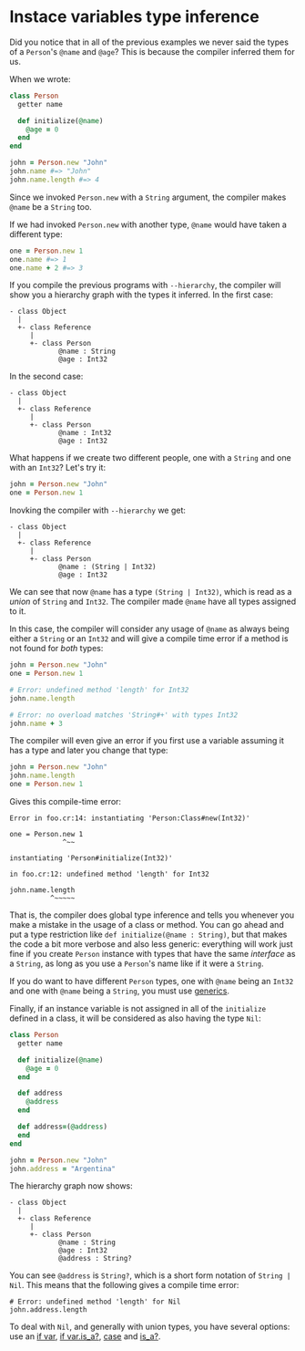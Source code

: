 # Instace variables type inference

Did you notice that in all of the previous examples we never said the types of a `Person`'s `@name` and `@age`? This is because the compiler inferred them for us.

When we wrote:

``` ruby
class Person
  getter name

  def initialize(@name)
    @age = 0
  end
end

john = Person.new "John"
john.name #=> "John"
john.name.length #=> 4
```

Since we invoked `Person.new` with a `String` argument, the compiler makes `@name` be a `String` too.

If we had invoked `Person.new` with another type, `@name` would have taken a different type:

``` ruby
one = Person.new 1
one.name #=> 1
one.name + 2 #=> 3
```

If you compile the previous programs with `--hierarchy`, the compiler will show you a hierarchy graph with the types it inferred. In the first case:

```
- class Object
  |
  +- class Reference
     |
     +- class Person
            @name : String
            @age : Int32
```

In the second case:

```
- class Object
  |
  +- class Reference
     |
     +- class Person
            @name : Int32
            @age : Int32
```

What happens if we create two different people, one with a `String` and one with an `Int32`? Let's try it:

``` ruby
john = Person.new "John"
one = Person.new 1
```

Inovking the compiler with `--hierarchy` we get:

```
- class Object
  |
  +- class Reference
     |
     +- class Person
            @name : (String | Int32)
            @age : Int32
```

We can see that now `@name` has a type `(String | Int32)`, which is read as a *union* of `String` and `Int32`. The compiler made `@name` have all types assigned to it.

In this case, the compiler will consider any usage of `@name` as always being either a `String` or an `Int32` and will give a compile time error if a method is not found for *both* types:

``` ruby
john = Person.new "John"
one = Person.new 1

# Error: undefined method 'length' for Int32
john.name.length

# Error: no overload matches 'String#+' with types Int32
john.name + 3
```

The compiler will even give an error if you first use a variable assuming it has a type and later you change that type:

``` ruby
john = Person.new "John"
john.name.length
one = Person.new 1
```

Gives this compile-time error:

```
Error in foo.cr:14: instantiating 'Person:Class#new(Int32)'

one = Person.new 1
             ^~~

instantiating 'Person#initialize(Int32)'

in foo.cr:12: undefined method 'length' for Int32

john.name.length
          ^~~~~~
```

That is, the compiler does global type inference and tells you whenever you make a mistake in the usage of a class or method. You can go ahead and put a type restriction like `def initialize(@name : String)`, but that makes the code a bit more verbose and also less generic: everything will work just fine if you create `Person` instance with types that have the same *interface* as a `String`, as long as you use a `Person`'s name like if it were a `String`.

If you do want to have different `Person` types, one with `@name` being an `Int32` and one with `@name` being a `String`, you must use [generics](generics.html).

Finally, if an instance variable is not assigned in all of the `initialize` defined in a class, it will be considered as also having the type `Nil`:

``` ruby
class Person
  getter name

  def initialize(@name)
    @age = 0
  end

  def address
    @address
  end

  def address=(@address)
  end
end

john = Person.new "John"
john.address = "Argentina"
```

The hierarchy graph now shows:

```
- class Object
  |
  +- class Reference
     |
     +- class Person
            @name : String
            @age : Int32
            @address : String?
```

You can see `@address` is `String?`, which is a short form notation of `String | Nil`. This means that the following gives a compile time error:

```
# Error: undefined method 'length' for Nil
john.address.length
```

To deal with `Nil`, and generally with union types, you have several options: use an [if var](if_var.html), [if var.is_a?](if_varis_a.html), [case](case.html) and [is_a?](is_a.html).
